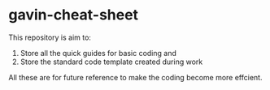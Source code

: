 # gavin-cheat-sheet
This repository is aim to: 
1. Store all the quick guides for basic coding and 
2. Store the standard code template created during work 

All these are for future reference to make the coding become more effcient. 
